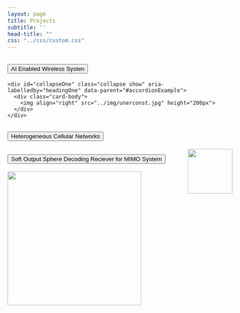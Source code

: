 ```yaml
---
layout: page
title: Projects
subtitle: ''
head-title: ""
css: "../css/custom.css"
---
```


<div class="accordion" id="accordionExample">
  <div class="card">
    <div class="card-header" id="headingOne">
      <h2 class="mb-0">
        <button class="btn btn-link btn-block text-left" type="button" data-toggle="collapse" data-target="#collapseOne" aria-expanded="true" aria-controls="collapseOne">
          AI Enabled Wireless Systen
        </button>
      </h2>
    </div>

    <div id="collapseOne" class="collapse show" aria-labelledby="headingOne" data-parent="#accordionExample">
      <div class="card-body">
        <img align="right" src="../img/unerconst.jpg" height="200px">
      </div>
    </div>
  </div>
  <div class="card">
    <div class="card-header" id="headingTwo">
      <h2 class="mb-0">
        <button class="btn btn-link btn-block text-left collapsed" type="button" data-toggle="collapse" data-target="#collapseTwo" aria-expanded="false" aria-controls="collapseTwo">
          Heterogeneous Cellular Networks
        </button>
      </h2>
    </div>
    <div id="collapseTwo" class="collapse" aria-labelledby="headingTwo" data-parent="#accordionExample">
      <div class="card-body">
        <img align="right" src="../img/unerconst.jpg" height="100px">
      </div>
    </div>
  </div>
  <div class="card">
    <div class="card-header" id="headingThree">
      <h2 class="mb-0">
        <button class="btn btn-link btn-block text-left collapsed" type="button" data-toggle="collapse" data-target="#collapseThree" aria-expanded="false" aria-controls="collapseThree">
          Soft Output Sphere Decoding Reciever for MIMO System
        </button>
      </h2>
    </div>
    <div id="collapseThree" class="collapse" aria-labelledby="headingThree" data-parent="#accordionExample">
      <div class="card-body">
        <img align="center" src="../img/model111.PNG" height="300px">
      </div>
    </div>
  </div>
</div>

<template>
  <Collapsible class="example-collapsible">
    <div slot="trigger">
      <div class="customTrigger">
        <h2>Custom open trigger element</h2>
      </div>
    </div>

    <div slot="closedTrigger">
      <div class="customTrigger">
        <h2>Custom closed trigger element</h2>
      </div>
    </div>

    <div id="example2">
      <p>
        Lorem ipsum dolor sit ...
      </p>
    </div>
  </Collapsible>
</template>

<script>
  import 'vue-collapsible-component/lib/vue-collapsible.css';
  import Collapsible from 'vue-collapsible-component';

  export default {
    components: {
      Collapsible,
    },
  };
</script>
